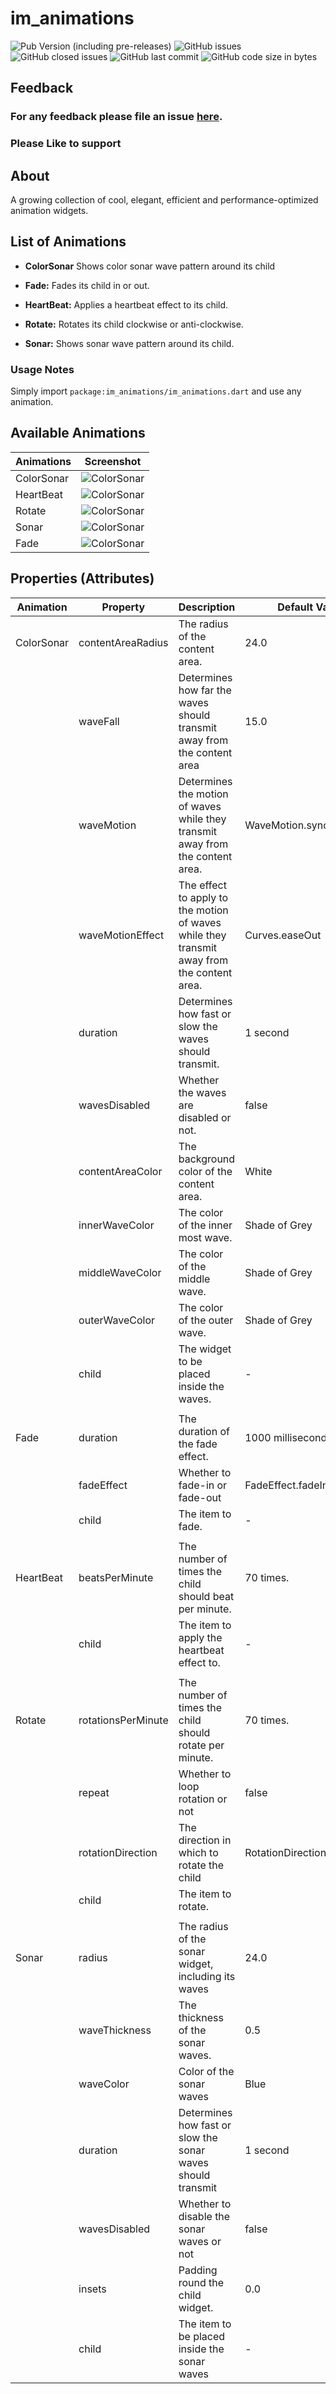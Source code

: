 # im_animations

![Pub Version (including pre-releases)](https://img.shields.io/pub/v/im_animations?include_prereleases)
![GitHub issues](https://img.shields.io/github/issues-raw/imujtaba8488/im_animations)
![GitHub closed issues](https://img.shields.io/github/issues-closed-raw/imujtaba8488/im_animations)
![GitHub last commit](https://img.shields.io/github/last-commit/imujtaba8488/im_animations)
![GitHub code size in bytes](https://img.shields.io/github/languages/code-size/imujtaba8488/im_animations)

## Feedback

### For any feedback please file an issue **[here](https://github.com/imujtaba8488/im_animations/issues).**

### Please **Like** to **support**

## About

A growing collection of cool, elegant, efficient and performance-optimized
animation widgets.

## List of Animations

* __ColorSonar__ Shows color sonar wave pattern around its child

* __Fade:__ Fades its child in or out.

* __HeartBeat:__ Applies a heartbeat effect to its child.

* __Rotate:__ Rotates its child clockwise or anti-clockwise.

* __Sonar:__ Shows sonar wave pattern around its child.

### Usage Notes

Simply import `package:im_animations/im_animations.dart` and use any animation.

## Available Animations

 **Animations** | **Screenshot**
----------------|----------------
 ColorSonar     |![ColorSonar](https://github.com/imujtaba8488/showcase/blob/master/im_animations/color_sonar_01.gif)
 HeartBeat      |![ColorSonar](https://github.com/imujtaba8488/showcase/blob/master/im_animations/heartbeat_01.gif)
 Rotate         |![ColorSonar](https://github.com/imujtaba8488/showcase/blob/master/im_animations/rotate_01.gif)
 Sonar          |![ColorSonar](https://github.com/imujtaba8488/showcase/blob/master/im_animations/sonar_01.gif)
 Fade           |![ColorSonar](https://github.com/imujtaba8488/showcase/blob/master/im_animations/fade_01.gif)

## Properties (Attributes)

 **Animation** | **Property**       | **Description**                                                                             | **Default  Value**           
---------------|--------------------|---------------------------------------------------------------------------------------------|------------------------------
 ColorSonar    | contentAreaRadius  | The radius of the content area\.                                                            | 24\.0                        
               | waveFall           | Determines how far the waves should transmit away from the content area                     | 15\.0                        
               | waveMotion         | Determines the motion of waves while they transmit away from the content area\.             | WaveMotion\.synced           
               | waveMotionEffect   | The effect to apply to the motion of waves while they transmit away from the content area\. | Curves\.easeOut              
               | duration           | Determines how fast or slow the waves should transmit\.                                     | 1 second                     
               | wavesDisabled      | Whether the waves are disabled or not\.                                                     | false                        
               | contentAreaColor   | The background color of the content area\.                                                  | White                        
               | innerWaveColor     | The color of the inner most wave\.                                                          | Shade of Grey                
               | middleWaveColor    | The color of the middle wave\.                                                              | Shade of Grey                
               | outerWaveColor     | The color of the outer wave\.                                                               | Shade of Grey                
               | child              | The widget to be placed inside the waves\.                                                  | \-                           
               |                    |                                                                                             |                              
 Fade          | duration           | The duration of the fade effect\.                                                           | 1000 milliseconds            
               | fadeEffect         | Whether to fade\-in or fade\-out                                                            | FadeEffect\.fadeIn           
               | child              | The item to fade\.                                                                          | \-                           
               |                    |                                                                                             |                              
 HeartBeat     | beatsPerMinute     | The number of times the child should beat per minute\.                                      | 70 times\.                   
               | child              | The item to apply the heartbeat effect to\.                                                 | \-                           
               |                    |                                                                                             |                              
 Rotate        | rotationsPerMinute | The number of times the child should rotate per minute\.                                    | 70 times\.                   
               | repeat             | Whether to loop rotation or not                                                             | false                        
               | rotationDirection  | The direction in which to rotate the child                                                  | RotationDirection\.clockwise 
               | child              | The item to rotate\.                                                                        |                              
               |                    |                                                                                             |                              
 Sonar         | radius             | The radius of the sonar widget, including its waves                                         | 24\.0                        
               | waveThickness      | The thickness of the sonar waves\.                                                          | 0\.5                         
               | waveColor          | Color of the sonar waves                                                                    | Blue                         
               | duration           | Determines how fast or slow the sonar waves should transmit                                 | 1 second                     
               | wavesDisabled      | Whether to disable the sonar waves or not                                                   | false                        
               | insets             | Padding round the child widget\.                                                            | 0\.0                         
               | child              | The item to be placed inside the sonar waves                                                | \-                           


